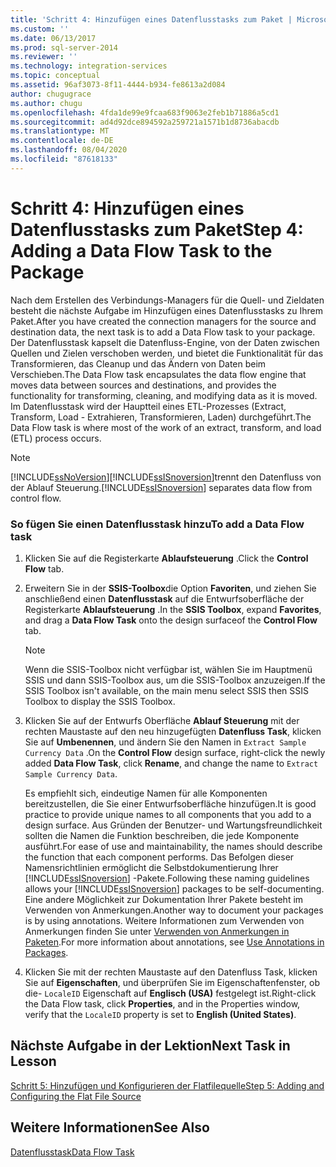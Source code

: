 ```yaml
---
title: 'Schritt 4: Hinzufügen eines Datenflusstasks zum Paket | Microsoft-Dokumentation'
ms.custom: ''
ms.date: 06/13/2017
ms.prod: sql-server-2014
ms.reviewer: ''
ms.technology: integration-services
ms.topic: conceptual
ms.assetid: 96af3073-8f11-4444-b934-fe8613a2d084
author: chugugrace
ms.author: chugu
ms.openlocfilehash: 4fda1de99e9fcaa683f9063e2feb1b71886a5cd1
ms.sourcegitcommit: ad4d92dce894592a259721a1571b1d8736abacdb
ms.translationtype: MT
ms.contentlocale: de-DE
ms.lasthandoff: 08/04/2020
ms.locfileid: "87618133"
---
```

# <a name="step-4-adding-a-data-flow-task-to-the-package"></a><span data-ttu-id="455af-102">Schritt 4: Hinzufügen eines Datenflusstasks zum Paket</span><span class="sxs-lookup"><span data-stu-id="455af-102">Step 4: Adding a Data Flow Task to the Package</span></span>
  <span data-ttu-id="455af-103">Nach dem Erstellen des Verbindungs-Managers für die Quell- und Zieldaten besteht die nächste Aufgabe im Hinzufügen eines Datenflusstasks zu Ihrem Paket.</span><span class="sxs-lookup"><span data-stu-id="455af-103">After you have created the connection managers for the source and destination data, the next task is to add a Data Flow task to your package.</span></span> <span data-ttu-id="455af-104">Der Datenflusstask kapselt die Datenfluss-Engine, von der Daten zwischen Quellen und Zielen verschoben werden, und bietet die Funktionalität für das Transformieren, das Cleanup und das Ändern von Daten beim Verschieben.</span><span class="sxs-lookup"><span data-stu-id="455af-104">The Data Flow task encapsulates the data flow engine that moves data between sources and destinations, and provides the functionality for transforming, cleaning, and modifying data as it is moved.</span></span> <span data-ttu-id="455af-105">Im Datenflusstask wird der Hauptteil eines ETL-Prozesses (Extract, Transform, Load - Extrahieren, Transformieren, Laden) durchgeführt.</span><span class="sxs-lookup"><span data-stu-id="455af-105">The Data Flow task is where most of the work of an extract, transform, and load (ETL) process occurs.</span></span>  
  
> [!NOTE]  
>  [!INCLUDE[ssNoVersion](../includes/ssnoversion-md.md)]<span data-ttu-id="455af-106">[!INCLUDE[ssISnoversion](../includes/ssisnoversion-md.md)]trennt den Datenfluss von der Ablauf Steuerung.</span><span class="sxs-lookup"><span data-stu-id="455af-106">[!INCLUDE[ssISnoversion](../includes/ssisnoversion-md.md)] separates data flow from control flow.</span></span>  
  
### <a name="to-add-a-data-flow-task"></a><span data-ttu-id="455af-107">So fügen Sie einen Datenflusstask hinzu</span><span class="sxs-lookup"><span data-stu-id="455af-107">To add a Data Flow task</span></span>  
  
1.  <span data-ttu-id="455af-108">Klicken Sie auf die Registerkarte **Ablaufsteuerung** .</span><span class="sxs-lookup"><span data-stu-id="455af-108">Click the **Control Flow** tab.</span></span>  
  
2.  <span data-ttu-id="455af-109">Erweitern Sie in der **SSIS-Toolbox**die Option **Favoriten**, und ziehen Sie anschließend einen **Datenflusstask** auf die Entwurfsoberfläche der Registerkarte **Ablaufsteuerung** .</span><span class="sxs-lookup"><span data-stu-id="455af-109">In the **SSIS Toolbox**, expand **Favorites**, and drag a **Data Flow Task** onto the design surfaceof the **Control Flow** tab.</span></span>  
  
    > [!NOTE]  
    >  <span data-ttu-id="455af-110">Wenn die SSIS-Toolbox nicht verfügbar ist, wählen Sie im Hauptmenü SSIS und dann SSIS-Toolbox aus, um die SSIS-Toolbox anzuzeigen.</span><span class="sxs-lookup"><span data-stu-id="455af-110">If the SSIS Toolbox isn't available, on the main menu select SSIS then SSIS Toolbox to display the SSIS Toolbox.</span></span>  
  
3.  <span data-ttu-id="455af-111">Klicken Sie auf der Entwurfs Oberfläche **Ablauf Steuerung** mit der rechten Maustaste auf den neu hinzugefügten **Datenfluss Task**, klicken Sie auf **Umbenennen**, und ändern Sie den Namen in `Extract Sample Currency Data` .</span><span class="sxs-lookup"><span data-stu-id="455af-111">On the **Control Flow** design surface, right-click the newly added **Data Flow Task**, click **Rename**, and change the name to `Extract Sample Currency Data`.</span></span>  
  
     <span data-ttu-id="455af-112">Es empfiehlt sich, eindeutige Namen für alle Komponenten bereitzustellen, die Sie einer Entwurfsoberfläche hinzufügen.</span><span class="sxs-lookup"><span data-stu-id="455af-112">It is good practice to provide unique names to all components that you add to a design surface.</span></span> <span data-ttu-id="455af-113">Aus Gründen der Benutzer- und Wartungsfreundlichkeit sollten die Namen die Funktion beschreiben, die jede Komponente ausführt.</span><span class="sxs-lookup"><span data-stu-id="455af-113">For ease of use and maintainability, the names should describe the function that each component performs.</span></span> <span data-ttu-id="455af-114">Das Befolgen dieser Namensrichtlinien ermöglicht die Selbstdokumentierung Ihrer [!INCLUDE[ssISnoversion](../includes/ssisnoversion-md.md)] -Pakete.</span><span class="sxs-lookup"><span data-stu-id="455af-114">Following these naming guidelines allows your [!INCLUDE[ssISnoversion](../includes/ssisnoversion-md.md)] packages to be self-documenting.</span></span> <span data-ttu-id="455af-115">Eine andere Möglichkeit zur Dokumentation Ihrer Pakete besteht im Verwenden von Anmerkungen.</span><span class="sxs-lookup"><span data-stu-id="455af-115">Another way to document your packages is by using annotations.</span></span> <span data-ttu-id="455af-116">Weitere Informationen zum Verwenden von Anmerkungen finden Sie unter [Verwenden von Anmerkungen in Paketen](use-annotations-in-packages.md).</span><span class="sxs-lookup"><span data-stu-id="455af-116">For more information about annotations, see [Use Annotations in Packages](use-annotations-in-packages.md).</span></span>  
  
4.  <span data-ttu-id="455af-117">Klicken Sie mit der rechten Maustaste auf den Datenfluss Task, klicken Sie auf **Eigenschaften**, und überprüfen Sie im Eigenschaftenfenster, ob die- `LocaleID` Eigenschaft auf **Englisch (USA)** festgelegt ist.</span><span class="sxs-lookup"><span data-stu-id="455af-117">Right-click the Data Flow task, click **Properties**, and in the Properties window, verify that the `LocaleID` property is set to **English (United States)**.</span></span>  
  
## <a name="next-task-in-lesson"></a><span data-ttu-id="455af-118">Nächste Aufgabe in der Lektion</span><span class="sxs-lookup"><span data-stu-id="455af-118">Next Task in Lesson</span></span>  
 [<span data-ttu-id="455af-119">Schritt 5: Hinzufügen und Konfigurieren der Flatfilequelle</span><span class="sxs-lookup"><span data-stu-id="455af-119">Step 5: Adding and Configuring the Flat File Source</span></span>](lesson-1-5-adding-and-configuring-the-flat-file-source.md)  
  
## <a name="see-also"></a><span data-ttu-id="455af-120">Weitere Informationen</span><span class="sxs-lookup"><span data-stu-id="455af-120">See Also</span></span>  
 [<span data-ttu-id="455af-121">Datenflusstask</span><span class="sxs-lookup"><span data-stu-id="455af-121">Data Flow Task</span></span>](control-flow/data-flow-task.md)  
  
  
